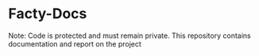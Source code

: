 # Facty-Docs

Note: Code is protected and must remain private. This repository contains documentation and report on the project

